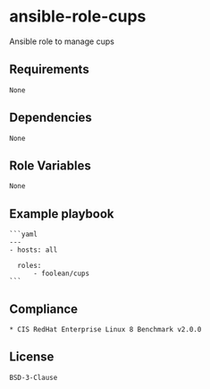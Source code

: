 # ansible-role-cups

Ansible role to manage cups


## Requirements

    None


## Dependencies

    None


## Role Variables

    None


## Example playbook

    ```yaml
    ---
    - hosts: all

      roles:
          - foolean/cups
    ```


## Compliance

    * CIS RedHat Enterprise Linux 8 Benchmark v2.0.0


## License

    BSD-3-Clause
